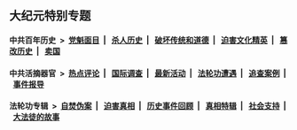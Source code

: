 ## 大纪元特别专题

#### 中共百年历史 &nbsp;>&nbsp; [党魁面目](indexes/nf1176107/README.md?12210430) &nbsp;| &nbsp; [杀人历史](indexes/nf1176106/README.md?12210430) &nbsp;| &nbsp; [破坏传统和道德](indexes/nf1176106/README.md?12210430) &nbsp;| &nbsp; [迫害文化精英](indexes/nf1176111/README.md?12210430) &nbsp;| &nbsp; [篡改历史](indexes/nf1176115/README.md?12210430) &nbsp;| &nbsp; [卖国](indexes/nf1176117/README.md?12210430) 

#### 中共活摘器官 &nbsp;>&nbsp; [热点评论](indexes/nf5879/README.md?12210430) &nbsp;| &nbsp; [国际调查](indexes/nf5947/README.md?12210430) &nbsp;| &nbsp; [最新活动](indexes/nf5883/README.md?12210430) &nbsp;| &nbsp; [法轮功遭遇](indexes/nf5881/README.md?12210430) &nbsp;| &nbsp; [追查案例](indexes/nf5880/README.md?12210430) &nbsp;| &nbsp; [事件报导](indexes/nf5877/README.md?12210430) 

#### 法轮功专辑 &nbsp;>&nbsp; [自焚伪案](indexes/nf5562/README.md?12210430) &nbsp;| &nbsp; [迫害真相](indexes/nf4379/README.md?12210430) &nbsp;| &nbsp; [历史事件回顾](indexes/nf5793/README.md?12210430) &nbsp;| &nbsp; [真相特辑](indexes/nf4389/README.md?12210430) &nbsp;| &nbsp; [社会支持](indexes/nf4386/README.md?12210430) &nbsp;| &nbsp; [大法徒的故事](indexes/nf1147481/README.md?12210430) 
